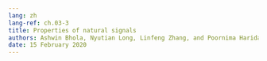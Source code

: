 ```yaml
---
lang: zh
lang-ref: ch.03-3
title: Properties of natural signals
authors: Ashwin Bhola, Nyutian Long, Linfeng Zhang, and Poornima Haridas
date: 15 February 2020
---
```


